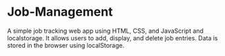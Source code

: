 # Job-Management
A simple job tracking web app using HTML, CSS, and JavaScript and localstorage. It allows users to add, display, and delete job entries. Data is stored in the browser using localStorage.
